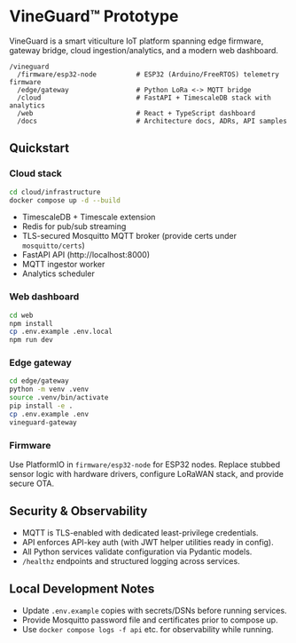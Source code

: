 # VineGuard™ Prototype

VineGuard is a smart viticulture IoT platform spanning edge firmware, gateway
bridge, cloud ingestion/analytics, and a modern web dashboard.

```
/vineguard
  /firmware/esp32-node          # ESP32 (Arduino/FreeRTOS) telemetry firmware
  /edge/gateway                 # Python LoRa <-> MQTT bridge
  /cloud                        # FastAPI + TimescaleDB stack with analytics
  /web                          # React + TypeScript dashboard
  /docs                         # Architecture docs, ADRs, API samples
```

## Quickstart

### Cloud stack

```bash
cd cloud/infrastructure
docker compose up -d --build
```

- TimescaleDB + Timescale extension
- Redis for pub/sub streaming
- TLS-secured Mosquitto MQTT broker (provide certs under `mosquitto/certs`)
- FastAPI API (http://localhost:8000)
- MQTT ingestor worker
- Analytics scheduler

### Web dashboard

```bash
cd web
npm install
cp .env.example .env.local
npm run dev
```

### Edge gateway

```bash
cd edge/gateway
python -m venv .venv
source .venv/bin/activate
pip install -e .
cp .env.example .env
vineguard-gateway
```

### Firmware

Use PlatformIO in `firmware/esp32-node` for ESP32 nodes. Replace stubbed sensor
logic with hardware drivers, configure LoRaWAN stack, and provide secure OTA.

## Security & Observability

- MQTT is TLS-enabled with dedicated least-privilege credentials.
- API enforces API-key auth (with JWT helper utilities ready in config).
- All Python services validate configuration via Pydantic models.
- `/healthz` endpoints and structured logging across services.

## Local Development Notes

- Update `.env.example` copies with secrets/DSNs before running services.
- Provide Mosquitto password file and certificates prior to compose up.
- Use `docker compose logs -f api` etc. for observability while running.
